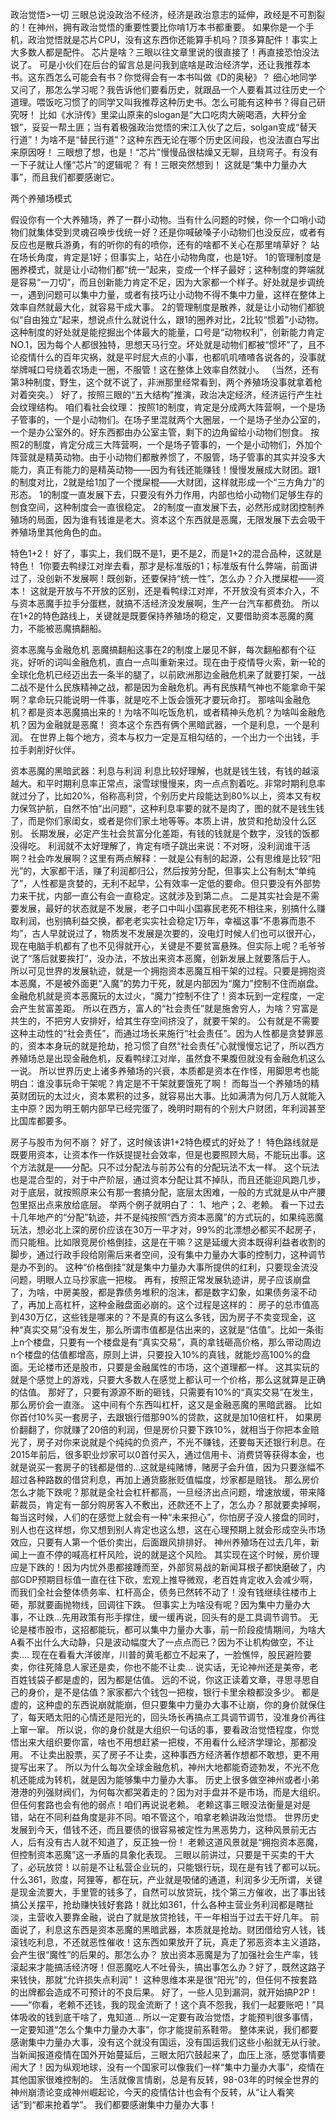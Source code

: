 政治觉悟>一切
三眼总说没政治不经济，经济是政治意志的延伸，政经是不可割裂的！在神州，拥有政治觉悟的重要性要比你啃1万本书都重要。 如果你是一个手机，政治觉悟就是芯片CPU，没有这东西你还能算手机吗？顶多算配件！事实上大多数人都是配件。 芯片是啥？三眼以往文章里说的很直接了！再直接恐怕没法说了。 可是小伙们在后台的留言总是问我到底啥是政治经济学，还让我推荐本书。这东西怎么可能会有书？你觉得会有一本书叫做《D的奥秘》？ 细心地同学又问了，那怎么学习呢？我告诉他们要看历史，就跟品一个人要看其过往历史一个道理。喂饭吃习惯了的同学又叫我推荐这种历史书。怎么可能有这种书？得自己研究呀！ 比如《水浒传》里梁山原来的slogan是“大口吃肉大碗喝酒，大秤分金银”，妥妥一帮土匪；当有着极强政治觉悟的宋江入伙了之后，solgan变成“替天行道”！为啥不是“替民行道”？这种东西无论在哪个历史区间段，也没法直白写出来原因呀！ 三眼想了想，也是！“芯片”慢慢品很枯燥又无聊，且绕弯子。有没有一下子就让人懂“芯片”的逻辑呢？ 有！三眼突然想到！
这就是“集中力量办大事”，而且我们都要感谢它。 

两个养殖场模式

假设你有一个大养殖场，养了一群小动物。当有什么问题的时候，你一个口哨小动物们就集体受到灵魂召唤步伐统一好？还是你喊破嗓子小动物们也没反应，或者有反应也是散兵游勇，有的听你的有的喷你，还有的啥都不关心在那里啃草好？ 站在场长角度，肯定是1好；但事实上，站在小动物角度，也是1好。 1的管理制度是圈养模式，就是让小动物们都“统一”起来，变成一个样子最好；这种制度的弊端就是容易“一刀切”，而且创新能力肯定不足，因为大家都一个样子。好处就是步调统一，遇到问题可以集中力量，或者有技巧让小动物不得不集中力量，这样在整体上效率自然就最大化，就容易干成大事。 2的管理制度是散养，就是让小动物们都貌似“自由独立”起来，想说点什么就说什么，跟1的圈养对比，2比较“惯着”小动物。这种制度的好处就是能挖掘出个体最大的能量，口号是“动物权利”，创新能力肯定NO.1，因为每个人都很独特，思想天马行空。坏处就是动物们都被“惯坏”了，且不论疫情什么的百年灾祸，就是平时屁大点的小事，也都叽叽喳喳各说各的，没事就举牌喊口号绕着农场走一圈，不服管！这在整体上效率自然就小。 （当然，还有第3种制度，野生，这个就不说了，非洲那里经常看到，两个养殖场没事就拿着枪对着突突。） 好了，按照三眼的“五大结构”推演，政治决定经济，经济运行产生社会纹理结构。 咱们看社会纹理：
按照1的制度，肯定是分成两大阵营啊，一个是场子管事的，一个是小动物们。在场子里混就两个大圈层，一个是场子坐办公室的，一个是办公室外的。好东西都由办公室主管，剩下的边角留给小动物们刨食。 按照2的制度，肯定分成三大阵营啊，一个是场子管事的，一个是小动物们，外加个阵营就是精英动物。由于小动物们都散养惯了，不服管，场子管事的其实并没多大能力，真正有能力的是精英动物——因为有钱还能赚钱！慢慢发展成大财团。跟1的制度对比，2就是给1加了一个搅屎棍——大财团，这样就形成一个“三方角力”的形态。 1的制度一直发展下去，只要没有外力作用，内部也给小动物们足够生存的刨食空间，这种制度会一直很稳定。 2的制度一直发展下去，必然形成财团控制养殖场的局面，因为谁有钱谁是老大。资本这个东西就是恶魔，无限发展下去会吸干养殖场里其他角色的血。 

特色1+2！
好了，事实上，我们既不是1，更不是2，而是1+2的混合品种，这就是特色！
 1你要去鸭绿江对岸去看，那才是标准版的1；标准版有什么弊端，前面讲过了，没创新不发展啊！既创新，还要保持“统一性”，怎么办？介入搅屎棍——资本！ 这就是开放与不开放的区别，还是看鸭绿江对岸，不开放没有资本介入，不与资本恶魔手拉手分蛋糕，就搞不活经济没发展啊，生产一台汽车都费劲。 所以在1+2的特色路线上，关键就是既要保持养殖场的稳定，又要借助资本恶魔的魔力，不能被恶魔搞翻船。 


资本恶魔与金融危机
恶魔搞翻船这事在2的制度上屡见不鲜，每次翻船都有个征兆，好听的词叫金融危机，直白一点叫重新来过。现在由于疫情导火索，新一轮的全球化危机已经迈出去一条半的腿了，以前欧洲那边金融危机来了就要打架，一战二战不是什么民族精神之战，都是因为金融危机。再有民族精气神也不能拿命干架啊？拿命玩只能说明一件事，就是吃不上饭会饿死才要玩命打。 那啥叫金融危机？都是资本恶魔搞出来的！为啥不叫吃饭危机，或者精神头危机？为啥叫金融危机？因为金融就是恶魔！ 资本这个东西有俩个黑暗武器，一个是利息，一个是利润。 在世界上每个地方，资本与权力一定是互相勾结的，一个出力一个出钱，手拉手剥削好伙伴。 


资本恶魔的黑暗武器：利息与利润
利息比较好理解，也就是钱生钱，有钱的越滚越大。和平时期利息率正常点，滚雪球慢慢来，肉一点点割着吃。非常时期利息率就过分了，比如20%，俗称高利贷，个别历史片段能达到80%以上，资本又有权力保驾护航，自然不怕“出问题”，这种利息率要的就不是肉了，图的就不是钱生钱了，而是你们家闺女，或者是你们家土地等等。本质上讲，放贷和抢劫没什么区别。 长期发展，必定产生社会贫富分化差距，有钱的钱就是个数字，没钱的饭都没得吃。 利润就不太好理解了，肯定有喷子跳出来说：不对呀，没利润谁干活啊？社会咋发展啊？这里有两点解释：一就是公有制的起源，公有思维是比较“阳光”的，大家都干活，赚了利润都归公，然后按劳分配，但事实上公有制太“单纯了”，人性都是贪婪的，无利不起早，公有效率一定低的要命。但只要没有外部势力来干扰，内部一直公有会一直稳定。这就涉及到第二点。 二是其实社会是不需要发展，最好的状态就是不发展，老子口中叫小国寡民老死不相往来，别搞什么赚取利润，也别搞利益交换，都老老实实社会稳定1万年，幸福这事“不患寡而患不均”，古人早就说过了，物质发不发展是次要的，没电灯时候人们也可以很开心，现在电脑手机都有了也不见得就开心，关键是不要贫富悬殊。但实际上呢？毛爷爷说了“落后就要挨打”，没办法，不放出来资本恶魔，创新发展上就要落后于人。
所以可见世界的发展轨迹，就是一个拥抱资本恶魔互相干架的过程。只要是拥抱资本恶魔，不是被外面更“入魔”的势力干死，就是内部因为“魔力”控制不住而崩盘。 金融危机就是资本恶魔玩的太过火，“魔力”控制不住了！资本玩到一定程度，一定会产生贫富差距。 所以在西方，富人的“社会责任”就是施舍穷人，为啥？穷富是共生的，不把穷人安排好，给其生存空间挤没了，就要干架的。 公有就是不需要这种主动性的“社会责任”，而通过场长来施行“社会责任”。因为人性都是贪婪罪恶的，资本本身玩的就是抢劫，抢习惯了自然“社会责任”心就慢慢忘记了，所以西方养殖场总是出现金融危机，反看鸭绿江对岸，虽然食不果腹但就没有金融危机这么一说。 所以世界历史上诸多养殖场的兴衰，本质都是资本在作怪，用脚思考也能明白：谁没事玩命干架呢？肯定是不干架就要饿死了啊！ 而每当一个养殖场的精英财团玩的太过火，资本累积的过多，就容易出大事。比如满清为何几万人就能入主中原？因为明王朝内部早已经完蛋了，晚明时期有的个别大户财团，年利润甚至比国库都要多。  

房子与股市为何不崩？
好了，这时候该讲1+2特色模式的好处了！ 特色路线就是既要用资本，让资本作一作妖提提社会效率，但是也要照顾大局，不能玩出事。这个方法就是——分配。只不过分配法与前苏公有的分配玩法不太一样。 这个玩法也是混合型的，对于中产阶层，通过资本分配让其不掉队，而且还能迎风跑几步，对于底层，就按照原来公有那一套搞分配，底层太困难，一般的方式就是从中产腰包里抠出点来放给底层。 举两个例子就明白了： 1、地产；2、老赖。
看一下过去十几年地产的“分配”轨迹，并不是纯按照“西方资本恶魔”的方式玩的，如果纯恶魔玩法，想必北上深的房价应该在30万一平才对，99%的北漂想必都买不起房子，而只能租。比如限竞房价格倒挂，这是在干嘛？这是延缓大资本既得利益者收割的脚步，通过行政手段给刚需后来者空间，没有集中力量办大事的控制力，这种调节是办不到的。 这种“价格倒挂”就是集中力量办大事所提供的红利，只要现金流没问题，明眼人立马抄家底一把梭。
再有，按照正常发展轨迹讲，房子应该崩盘了，为啥，中房美股，都是靠债务堆积的泡沫，都是数字幻象，如果债务滚不动了，再加上高杠杆，这种金融盘面必崩的。这个过程是这样的： 房子的总市值高到430万亿，这些钱是哪来的？不是真的有这么多钱，因为房子不卖变现金，这种“真实交易”没有发生，那么所谓市值都是估出来的，这就是“估值”。比如一条街上n个楼盘，只要有一个楼盘是有“真实交易”，真的拿钱砸高价格，那么带动周边n个楼盘的估值都增高，原则上讲，只要投入10%的真钱，就能炒高100%的盘面。无论楼市还是股市，只要是金融属性的市场，这个道理都一样。 这其实玩的就是个感觉上的游戏，只要大多数人在感觉上都认可一个价格，那么这就算是正确的估值。 那好了，只要有源源不断的砸钱，只需要有10%的“真实交易”在发生，那么房价会一直涨。 这中间有个东西叫杠杆，这又是金融恶魔的黑暗武器。 比如你首付10%买一套房子，去跟银行借那90%的贷款，这就是加10倍杠杆， 如果房价翻翻了，你就赚了20倍的利润，但是房价只要下跌10%，就相当于你把本金赔光了，房子对你来说就是个纯纯的负资产，不光不赚钱，还要每天还银行利息。在2015年前后，很多职业炒家可以0首付买入，通过信用卡、消费贷等获得本金，也就是说买一套房子的钱都是借的…这就是纯赌博，赌房子会升值，因为只要涨幅不超过各种路数的借贷利息，再加上通货膨胀贬值幅度，炒家都是赔钱。 那么房价怎么才能下跌呢？那就是全社会杠杆都高，一旦经济出点问题，增速放缓，带来降薪裁员，肯定有一部分购房客入不敷出，还款还不上了，怎么办？那就要卖掉啊，每当这时候，人们的在感觉上就会有一种“未来担心”，你怕房子没人接盘的同时，别人也在这样想，你又想到别人肯定也这么想，这在心理预期上就会形成空头市场效应，只要有人第一个低价卖出，后面跟风排排好。 神州养殖场在过去几年，新闻上一直不停的喊高杠杆风险，说的就是这个风险。 其实现在这个时候，房价理应是下跌的！因为内忧外患都接踵而至，外部贸易战的新闻耳根子都快磨破了，内部GDP预期目标值一直在往下砍，宏观上推导微观，老百姓肯定收入会减少啊，而我们全社会整体债务率、杠杆高企，债务已然转不动了！没有钱继续往楼市上砸，那就要画抛物线，回调往下跌。 但事实上为啥没有呢？因为集中力量办大事，不让跌…先用政策有形手撑住，缓一缓再说，回头有的是工具调节调节。 无论是楼市股市，这招都能玩，都可以集中力量办大事，前一阶段疫情期间，为啥大A看不出什么大动静，只是波动幅度大了一点点而已？因为不让机构做空，不让卖…. 现在在看看大洋彼岸，川普的黄毛都立不起来了，一脸憔悴，股民避险要卖，你往死降息人家还是卖，你也不能不让卖… 说实话，无论神州还是美帝，老百姓钱袋子都是虚的，因为都是估值。 远的不说，你这正读着文章，寻思寻思自己的身价，是不是估值？家家都六个钱包一把梭，银行卡里余粮都没多少。 都是虚的，这种虚的东西说崩就能崩，但只要集中力量办大事不让崩，你的身价就保住了，每天晒太阳的心情还是阳光的，回头场长再搞点工具调节调节，没准身价再往上窜一窜。 所以说，你的身价就是大组织一句话的事，要看政治觉悟程度，你觉悟出来大组织要你富，啥也不用想赶紧一把梭，不用看什么经济学理论，那都没用。 不让卖出股票，买了房子不让卖，这种事西方经济著作想都不敢想，更不用提写出来了。 所以为什么每次全球金融危机，神州大地都能奇迹勃发，不光不危机还能成为转机，就是因为能够集中力量办大事。 历史上很多做空神州或者小弟港港的列强财阀们，为何每次都哭着走的？因为对手盘并不是市场，而是大组织。 但任何套路也会有他的弱点！咱们再说说老赖。 老赖这事三眼没法衡量是对是错，站在不同利益角度是非不同。咱不管这个，咱拿老赖讲政治觉悟。 世界历史发展到今天，借钱不还，而且要债的很容易被定性为黑恶势力，这种风景前无古人，后有没有古人就不知道了，反正独一份！ 老赖这道风景就是“拥抱资本恶魔，但控制资本恶魔”这一矛盾的具象化表现。 三眼以前讲过，只要是干买卖的干大了，必玩放贷！以前是不让私营企业玩的，只能银行玩，现在是有钱了都可以玩。什么361，败度，阿狸等，都在玩，产业就是吸储的通道，利润多少无所谓，关键是现金流要大，手里管的钱多了，自然可以放贷玩，找个第三方催收，出了事出钱搞公关摆平，抢劫赚快钱好套路！就比如361，什么各种主营业务利润都是瞎扯淡，主营收入要靠金融，说白了就是放贷抢钱，干一年相当于过去干好几年。 前面说了，利息这东西是资本恶魔的黑暗武器，本质就是抢劫。财团借给穷人钱，钱滚钱吃利息，不还就恶性催收！这东西如果放开了玩，真走了邪恶资本主义道路，会产生很“魔性”的后果的。那怎么办？ 放出资本恶魔是为了加强社会生产率，钱滚起来才能搞活经济呀！但恶魔吃人不吐骨头，搞出事怎么办？好了，既然这路子来钱快，那就“允许损失点利润”！ 这种思维本来是很“阳光”的，但任何不按套路的出牌都会造成不可预计的不良后果。 好了，一些人见到漏洞，就开始搞P2P！——“你看，老赖不还钱，我的现金流断了！这个真不怨我，我们一起要账吧！”具体吸收的钱到底干啥了，鬼知道… 所以一定要有政治觉悟，才能预判很多事情，一定要知道“怎么个集中力量办大事”，你才能提前系鞋带。 整体来说，我们都要感谢集中力量办大事，没有这个就没有国运，没有国运我们这些小船就无从行驶。 当新闻报道疫情在国外开始蔓延后，三眼太阳穴鼓起来了，血压上涨，感觉事情要闹大了！因为纵观地球，没有一个国家可以像我们一样“集中力量办大事”，疫情在其他国家很难控制的。 生活就像言情剧，总是有反转，98-03年的时候全世界的神州崩溃论变成神州崛起论，今天的疫情估计也会有个反转，从“让人看笑话”到“都来抢着学”。 我们都要感谢集中力量办大事！